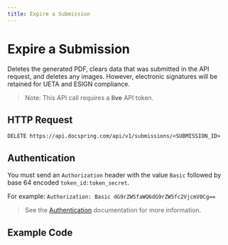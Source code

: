 ```yaml
---
title: Expire a Submission
---
```


# Expire a Submission

Deletes the generated PDF, clears data that was submitted in the API request, and deletes any images. However, electronic signatures will be retained for UETA and ESIGN compliance.

> Note: This API call requires a **live** API token.

## HTTP Request

`DELETE https://api.docspring.com/api/v1/submissions/<SUBMISSION_ID>`

## Authentication

You must send an `Authorization` header with the value `Basic` followed by base 64 encoded `token_id:token_secret`.

For example: `Authorization: Basic dG9rZW5faWQ6dG9rZW5fc2VjcmV0Cg==`

> See the [Authentication](../install-api-client/authentication) documentation for more information.

## Example Code

<CodeSwitcher :languages="{javascript:'JavaScript', ruby:'Ruby', python:'Python', php:'PHP', csharp:'C#', bash:'bash'}">
<template v-slot:javascript>

```javascript
var DocSpring = require("docspring");

var config = new DocSpring.Configuration();
config.apiTokenId = "DOCSPRING_TOKEN_ID";
config.apiTokenSecret = "DOCSPRING_TOKEN_SECRET";
client = new DocSpring.Client(config);

client.expireSubmission("YOUR_SUBMISSION_ID", function(error, submission) {
  if (error) throw error;
  console.log(submission);
});
```

</template>
<template v-slot:ruby>

```ruby
require 'docspring'

DocSpring.configure do |c|
  c.username  = ENV['DOCSPRING_TOKEN_ID']
  c.password  = ENV['DOCSPRING_TOKEN_SECRET']
end

docspring = DocSpring::Client.new
response = docspring.expire_submission('YOUR_SUBMISSION_ID')
puts response
```

</template>
<template v-slot:python>

```python
import docspring

client = docspring.Client()
client.api_client.configuration.username = "DOCSPRING_TOKEN_ID"
client.api_client.configuration.password = "DOCSPRING_TOKEN_SECRET"

response = client.expire_submission('YOUR_SUBMISSION_ID')
puts response
```

</template>
<template v-slot:php>

```php
<?php
$docspring = new DocSpring\Client();
$docspring->getConfig()->setUsername("DOCSPRING_TOKEN_ID");
$docspring->getConfig()->setPassword("DOCSPRING_TOKEN_SECRET");

$response = $docspring->expireSubmission('YOUR_SUBMISSION_ID');
echo $response;
```

</template>
<template v-slot:csharp>

```csharp
using System;
using System.Diagnostics;
using DocSpring.Client.Api;
using DocSpring.Client.Client;
using DocSpring.Client.Model;

namespace Example
{
    public class DocSpringExample
    {
        public void main()
        {
          Configuration.Default.Username = "yRaaR9JmTPtGX7EN";
          Configuration.Default.Password = "IB3TRkSdm4f2BdtU_D3YgxjdMB7l-r2fOgvxD1Yzwec";

          var apiInstance = new PDFApi();
          string submissionId = "sub_000000000000000001";
          Submission submission = apiInstance.ExpireSubmission(submissionId);
          Debug.WriteLine(submission);
        }
    }
}
```

</template>
<template v-slot:bash>

```bash
curl -s -X DELETE "https://api.docspring.com/api/v1/submissions/YOUR_SUBMISSION_ID" \
  -u "YOUR_API_TOKEN_ID:YOUR_API_TOKEN_SECRET"
```

</template>
</CodeSwitcher>
